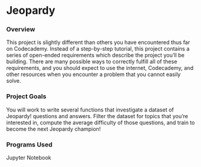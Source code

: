 # Jeopardy


### Overview
This project is slightly different than others you have encountered thus far on Codecademy.
Instead of a step-by-step tutorial, this project contains a series of open-ended requirements which describe the project you’ll be building.
There are many possible ways to correctly fulfill all of these requirements, and you should expect to use the internet, Codecademy, and other resources when you encounter a problem that you cannot easily solve.


### Project Goals
You will work to write several functions that investigate a dataset of Jeopardy! questions and answers. Filter the dataset for topics that you’re interested in, compute the average difficulty of those questions, and train to become the next Jeopardy champion!

### Programs Used 
Jupyter Notebook
